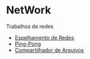 # NetWork
Trabalhos de redes


<ol>
<li type='disc'><a href='https://github.com/Uberraschung/NetWork/blob/master/Espelhamento%20de%20Tela%20-%20Mouse.zip'>Espelhamento de Redes</a></li>
<li type='disc'><a href='https://github.com/Uberraschung/NetWork/blob/master/Ping-Pong.zip'>Ping-Pong</a></li>
<li type='disc'><a href='https://github.com/Uberraschung/NetWork/blob/master/file_sharer.zip'>Compartilhador de Arquivos</a></li>

</ol>

